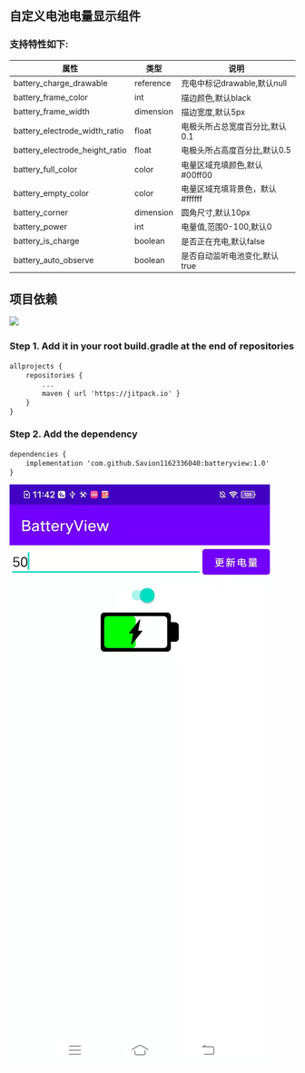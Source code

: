 ## 自定义电池电量显示组件

### 支持特性如下:

| 属性 | 类型 |说明 |
|-------| ------- |------- |
|battery_charge_drawable|reference|充电中标记drawable,默认null|
|battery_frame_color|int|描边颜色,默认black|
|battery_frame_width|dimension|描边宽度,默认5px|
|battery_electrode_width_ratio|float|电极头所占总宽度百分比,默认0.1|
|battery_electrode_height_ratio|float|电极头所占高度百分比,默认0.5|
|battery_full_color|color|电量区域充填颜色,默认#00ff00|
|battery_empty_color|color|电量区域充填背景色，默认#ffffff|
|battery_corner|dimension|圆角尺寸,默认10px|
|battery_power|int|电量值,范围0-100,默认0|
|battery_is_charge|boolean|是否正在充电,默认false|
|battery_auto_observe|boolean|是否自动监听电池变化,默认true|

## 项目依赖
[![](https://jitpack.io/v/Savion1162336040/batteryView.svg)](https://jitpack.io/#Savion1162336040/batteryView)
### Step 1. Add it in your root build.gradle at the end of repositories
```
allprojects {
	repositories {
		...
		maven { url 'https://jitpack.io' }
	}
}
```
### Step 2. Add the dependency
```
dependencies {
    implementation 'com.github.Savion1162336040:batteryview:1.0'
}
```

![](pic/image.jpg)